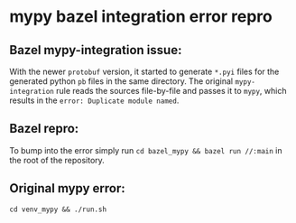 # mypy bazel integration error repro

## Bazel mypy-integration issue:

With the newer `protobuf` version, it started to generate `*.pyi` files for the
generated python `pb` files in the same directory. The original `mypy-integration`
rule reads the sources file-by-file and passes it to `mypy`, which results in the
`error: Duplicate module named`.

## Bazel repro:

To bump into the error simply run `cd bazel_mypy && bazel run //:main` in the root of the repository.

## Original mypy error:

`cd venv_mypy && ./run.sh`